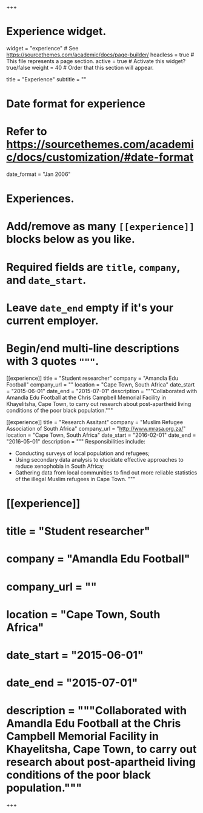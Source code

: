 +++
# Experience widget.
widget = "experience"  # See https://sourcethemes.com/academic/docs/page-builder/
headless = true  # This file represents a page section.
active = true  # Activate this widget? true/false
weight = 40  # Order that this section will appear.

title = "Experience"
subtitle = ""

# Date format for experience
#   Refer to https://sourcethemes.com/academic/docs/customization/#date-format
date_format = "Jan 2006"

# Experiences.
#   Add/remove as many `[[experience]]` blocks below as you like.
#   Required fields are `title`, `company`, and `date_start`.
#   Leave `date_end` empty if it's your current employer.
#   Begin/end multi-line descriptions with 3 quotes `"""`.

 [[experience]]
  title = "Student researcher"
  company = "Amandla Edu Football"
  company_url = ""
  location = "Cape Town, South Africa"
  date_start = "2015-06-01"
  date_end = "2015-07-01"
  description = """Collaborated with Amandla Edu Football at the Chris Campbell Memorial Facility in Khayelitsha, Cape Town, to carry out research about post-apartheid living conditions of the poor black population."""

[[experience]]
  title = "Research Assitant"
  company = "Muslim Refugee Association of South Africa"
  company_url = "http://www.mrasa.org.za/"
  location = "Cape Town, South Africa"
  date_start = "2016-02-01"
  date_end = "2016-05-01"
  description = """
  Responsibilities include:
  
  * Conducting surveys of local population and refugees;
  * Using secondary data analysis to elucidate effective approaches to reduce xenophobia in South Africa;
  * Gathering data from local communities to find out more reliable statistics of the illegal Muslim refugees in Cape Town.
  """

# [[experience]]
#  title = "Student researcher"
#  company = "Amandla Edu Football"
#  company_url = ""
#  location = "Cape Town, South Africa"
#  date_start = "2015-06-01"
#  date_end = "2015-07-01"
#  description = """Collaborated with Amandla Edu Football at the Chris Campbell Memorial Facility in Khayelitsha, Cape Town, to carry out research about post-apartheid living conditions of the poor black population."""

+++
